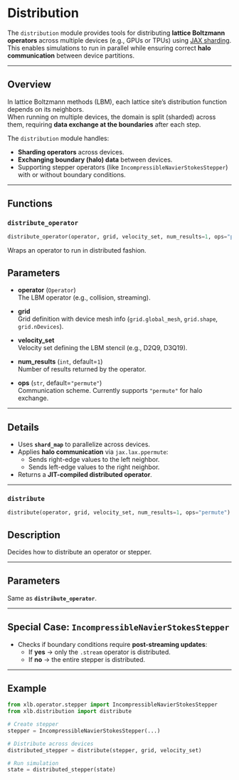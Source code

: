 # Distribution

The `distribution` module provides tools for distributing **lattice Boltzmann operators** across multiple devices (e.g., GPUs or TPUs) using [JAX sharding](https://jax.readthedocs.io/en/latest/notebooks/Distributed_arrays_and_automatic_parallelization.html).  
This enables simulations to run in parallel while ensuring correct **halo communication** between device partitions.

---

## Overview

In lattice Boltzmann methods (LBM), each lattice site’s distribution function depends on its neighbors.  
When running on multiple devices, the domain is split (sharded) across them, requiring **data exchange at the boundaries** after each step.

The `distribution` module handles:

- **Sharding operators** across devices.  
- **Exchanging boundary (halo) data** between devices.  
- Supporting stepper operators (like `IncompressibleNavierStokesStepper`) with or without boundary conditions.  

---

## Functions

### `distribute_operator`

```python
distribute_operator(operator, grid, velocity_set, num_results=1, ops="permute")
```
Wraps an operator to run in distributed fashion.

## Parameters

- **operator** (`Operator`)  
  The LBM operator (e.g., collision, streaming).

- **grid**  
  Grid definition with device mesh info (`grid.global_mesh`, `grid.shape`, `grid.nDevices`).

- **velocity_set**  
  Velocity set defining the LBM stencil (e.g., D2Q9, D3Q19).

- **num_results** (`int`, default=`1`)  
  Number of results returned by the operator.

- **ops** (`str`, default=`"permute"`)  
  Communication scheme. Currently supports `"permute"` for halo exchange.

---

## Details

- Uses **`shard_map`** to parallelize across devices.  
- Applies **halo communication** via `jax.lax.ppermute`:
  - Sends right-edge values to the left neighbor.  
  - Sends left-edge values to the right neighbor.  
- Returns a **JIT-compiled distributed operator**.

---

### `distribute`

```python
distribute(operator, grid, velocity_set, num_results=1, ops="permute")

```

## Description

Decides how to distribute an operator or stepper.

---

## Parameters

Same as **`distribute_operator`**.

---

## Special Case: `IncompressibleNavierStokesStepper`

- Checks if boundary conditions require **post-streaming updates**:
    - If **yes** → only the `.stream` operator is distributed.  
    - If **no** → the entire stepper is distributed.  

---

## Example

```python
from xlb.operator.stepper import IncompressibleNavierStokesStepper
from xlb.distribution import distribute

# Create stepper
stepper = IncompressibleNavierStokesStepper(...)

# Distribute across devices
distributed_stepper = distribute(stepper, grid, velocity_set)

# Run simulation
state = distributed_stepper(state)
```
